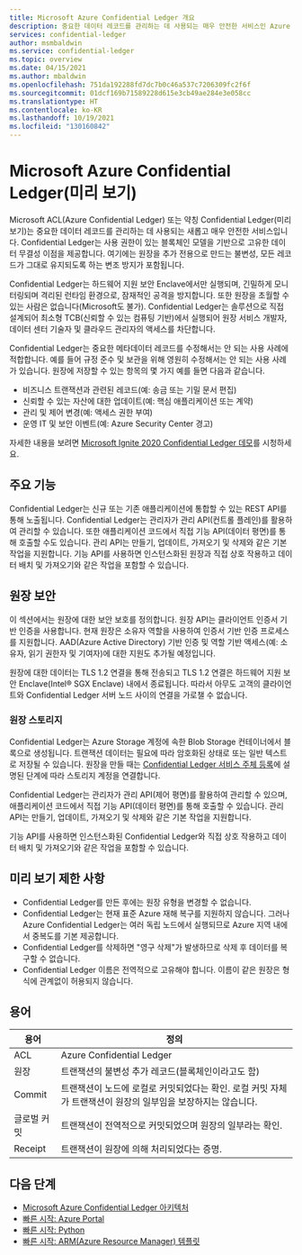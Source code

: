 ```yaml
---
title: Microsoft Azure Confidential Ledger 개요
description: 중요한 데이터 레코드를 관리하는 데 사용되는 매우 안전한 서비스인 Azure Confidential Ledger의 개요
services: confidential-ledger
author: msmbaldwin
ms.service: confidential-ledger
ms.topic: overview
ms.date: 04/15/2021
ms.author: mbaldwin
ms.openlocfilehash: 751da192288fd7dc7b0c46a537c7206309fc2f6f
ms.sourcegitcommit: 01dcf169b71589228d615e3cb49ae284e3e058cc
ms.translationtype: HT
ms.contentlocale: ko-KR
ms.lasthandoff: 10/19/2021
ms.locfileid: "130160842"
---
```

# <a name="microsoft-azure-confidential-ledger-preview"></a>Microsoft Azure Confidential Ledger(미리 보기)

Microsoft ACL(Azure Confidential Ledger) 또는 약칭 Confidential Ledger(미리 보기)는 중요한 데이터 레코드를 관리하는 데 사용되는 새롭고 매우 안전한 서비스입니다. Confidential Ledger는 사용 권한이 있는 블록체인 모델을 기반으로 고유한 데이터 무결성 이점을 제공합니다. 여기에는 원장을 추가 전용으로 만드는 불변성, 모든 레코드가 그대로 유지되도록 하는 변조 방지가 포함됩니다.

Confidential Ledger는 하드웨어 지원 보안 Enclave에서만 실행되며, 긴밀하게 모니터링되며 격리된 런타임 환경으로, 잠재적인 공격을 방지합니다. 또한 원장을 초월할 수 있는 사람은 없습니다(Microsoft도 불가). Confidential Ledger는 솔루션으로 직접 설계되어 최소형 TCB(신뢰할 수 있는 컴퓨팅 기반)에서 실행되어 원장 서비스 개발자, 데이터 센터 기술자 및 클라우드 관리자의 액세스를 차단합니다.

Confidential Ledger는 중요한 메타데이터 레코드를 수정해서는 안 되는 사용 사례에 적합합니다. 예를 들어 규정 준수 및 보관을 위해 영원히 수정해서는 안 되는 사용 사례가 있습니다. 원장에 저장할 수 있는 항목의 몇 가지 예를 들면 다음과 같습니다.

- 비즈니스 트랜잭션과 관련된 레코드(예: 송금 또는 기밀 문서 편집)
- 신뢰할 수 있는 자산에 대한 업데이트(예: 핵심 애플리케이션 또는 계약)
- 관리 및 제어 변경(예: 액세스 권한 부여)
- 운영 IT 및 보안 이벤트(예: Azure Security Center 경고)

자세한 내용을 보려면 [Microsoft Ignite 2020 Confidential Ledger 데모](https://mediusprodstatic.studios.ms/asset-b88de19d-4187-40c4-98f2-a65efc419e2a/OD221_1920x1080_AACAudio_1461.mp4?sv=2018-03-28&sr=b&sig=k5roi6WXnlqK1zP0fs5KYlJd4FD3Nuaf97z%2B2gV0aTs%3D&st=2020-09-22T08%3A05%3A01Z&se=2025-09-22T08%3A10%3A01Z&sp=r&rscd=filename%3DIG20-OD221-Inside%2BAzure%2BDatacenter%2BArchitecture%2Bwith%2BMark%2BRu.mp4)를 시청하세요.

## <a name="key-features"></a>주요 기능

Confidential Ledger는 신규 또는 기존 애플리케이션에 통합할 수 있는 REST API를 통해 노출됩니다. Confidential Ledger는 관리자가 관리 API(컨트롤 플레인)를 활용하여 관리할 수 있습니다. 또한 애플리케이션 코드에서 직접 기능 API(데이터 평면)를 통해 호출할 수도 있습니다. 관리 API는 만들기, 업데이트, 가져오기 및 삭제와 같은 기본 작업을 지원합니다. 기능 API를 사용하면 인스턴스화된 원장과 직접 상호 작용하고 데이터 배치 및 가져오기와 같은 작업을 포함할 수 있습니다.

## <a name="ledger-security"></a>원장 보안

이 섹션에서는 원장에 대한 보안 보호를 정의합니다. 원장 API는 클라이언트 인증서 기반 인증을 사용합니다. 현재 원장은 소유자 역할을 사용하여 인증서 기반 인증 프로세스를 지원합니다. AAD(Azure Active Directory) 기반 인증 및 역할 기반 액세스(예: 소유자, 읽기 권한자 및 기여자)에 대한 지원도 추가될 예정입니다.

원장에 대한 데이터는 TLS 1.2 연결을 통해 전송되고 TLS 1.2 연결은 하드웨어 지원 보안 Enclave(Intel® SGX Enclave) 내에서 종료됩니다. 따라서 아무도 고객의 클라이언트와 Confidential Ledger 서버 노드 사이의 연결을 가로챌 수 없습니다.

### <a name="ledger-storage"></a>원장 스토리지

Confidential Ledger는 Azure Storage 계정에 속한 Blob Storage 컨테이너에서 블록으로 생성됩니다. 트랜잭션 데이터는 필요에 따라 암호화된 상태로 또는 일반 텍스트로 저장될 수 있습니다. 원장을 만들 때는 [Confidential Ledger 서비스 주체 등록](register-ledger-service-principal.md)에 설명된 단계에 따라 스토리지 계정을 연결합니다.

Confidential Ledger는 관리자가 관리 API(제어 평면)를 활용하여 관리할 수 있으며, 애플리케이션 코드에서 직접 기능 API(데이터 평면)를 통해 호출할 수 있습니다. 관리 API는 만들기, 업데이트, 가져오기 및 삭제와 같은 기본 작업을 지원합니다.

기능 API를 사용하면 인스턴스화된 Confidential Ledger와 직접 상호 작용하고 데이터 배치 및 가져오기와 같은 작업을 포함할 수 있습니다.

## <a name="preview-limitations"></a>미리 보기 제한 사항

- Confidential Ledger를 만든 후에는 원장 유형을 변경할 수 없습니다.
- Confidential Ledger는 현재 표준 Azure 재해 복구를 지원하지 않습니다. 그러나 Azure Confidential Ledger는 여러 독립 노드에서 실행되므로 Azure 지역 내에서 중복도를 기본 제공합니다.
- Confidential Ledger를 삭제하면 "영구 삭제"가 발생하므로 삭제 후 데이터를 복구할 수 없습니다.
- Confidential Ledger 이름은 전역적으로 고유해야 합니다. 이름이 같은 원장은 형식에 관계없이 허용되지 않습니다.

## <a name="terminology"></a>용어

| 용어 | 정의 |
|--|--|
| ACL | Azure Confidential Ledger |
| 원장 | 트랜잭션의 불변성 추가 레코드(블록체인이라고도 함) |
| Commit | 트랜잭션이 노드에 로컬로 커밋되었다는 확인. 로컬 커밋 자체가 트랜잭션이 원장의 일부임을 보장하지는 않습니다. |
| 글로벌 커밋 | 트랜잭션이 전역적으로 커밋되었으며 원장의 일부라는 확인. |
| Receipt | 트랜잭션이 원장에 의해 처리되었다는 증명. |

## <a name="next-steps"></a>다음 단계

- [Microsoft Azure Confidential Ledger 아키텍처](architecture.md)
- [빠른 시작: Azure Portal](quickstart-portal.md)
- [빠른 시작: Python](quickstart-python.md)
- [빠른 시작: ARM(Azure Resource Manager) 템플릿](quickstart-portal.md)
